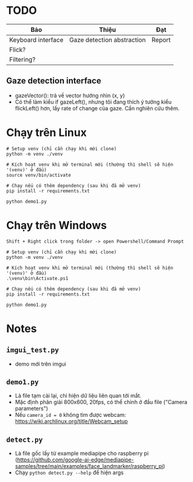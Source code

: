 # TODO

|Bảo |Thiệu |Đạt |
|---|---|---|
|Keyboard interface     |Gaze detection abstraction     |Report     |
|Flick?                 |                               |           |
|Filtering?             |                               |           |

## Gaze detection interface

- gazeVector(): trả về vector hướng nhìn (x, y)
- Có thể làm kiểu if gazeLeft(), nhưng tôi đang thích ý tưởng kiểu flickLeft() hơn, lấy rate of change của gaze. Cần nghiên cứu thêm.

# Chạy trên Linux

```
# Setup venv (chỉ cần chạy khi mới clone)
python -m venv ./venv

# Kích hoạt venv khi mở terminal mới (thường thì shell sẽ hiện '(venv)' ở đầu)
source venv/bin/activate

# Chạy nếu có thêm dependency (sau khi đã mở venv)
pip install -r requirements.txt

python demo1.py
```

# Chạy trên Windows

```
Shift + Right click trong folder -> open Powershell/Command Prompt

# Setup venv (chỉ cần chạy khi mới clone)
python -m venv ./venv

# Kích hoạt venv khi mở terminal mới (thường thì shell sẽ hiện '(venv)' ở đầu)
.\venv\bin\Activate.ps1

# Chạy nếu có thêm dependency (sau khi đã mở venv)
pip install -r requirements.txt

python demo1.py
```

# Notes

## `imgui_test.py`

- demo mới trên imgui

## `demo1.py`

- Là file tạm cài lại, chỉ hiện dữ liệu liên quan tới mắt.
- Mặc định phân giải 800x600, 20fps, có thể chỉnh ở đầu file ("Camera parameters")
- Nếu `camera_id = 0` không tìm được webcam: <https://wiki.archlinux.org/title/Webcam_setup>

## `detect.py`

- Là file gốc lấy từ example mediapipe cho raspberry pi (<https://github.com/google-ai-edge/mediapipe-samples/tree/main/examples/face_landmarker/raspberry_pi>)
- Chạy `python detect.py --help` để hiện args
